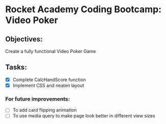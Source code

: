 # Rocket Academy Coding Bootcamp: Video Poker
## Objectives:
Create a fully functional Video Poker Game
## Tasks:
- [x] Complete CalcHandScore function
- [x] Implement CSS and neaten layout

### For future improvements:
- [ ] To add card flipping animation
- [ ] To use media query to make page look better in different view sizes
